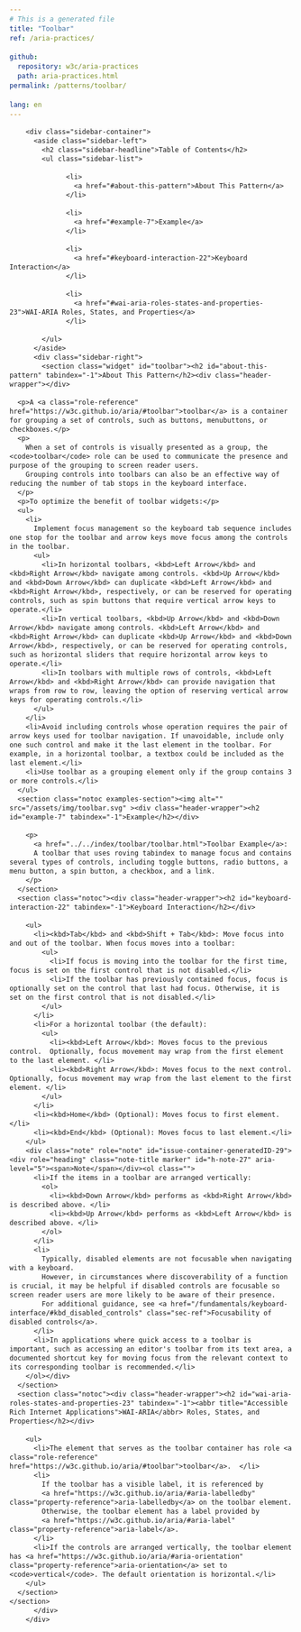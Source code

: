 ```yaml
---
# This is a generated file
title: "Toolbar"
ref: /aria-practices/

github:
  repository: w3c/aria-practices
  path: aria-practices.html
permalink: /patterns/toolbar/

lang: en
---
```



<link rel="stylesheet" href="/assets/styles.css">
<!-- Code highlighting styles -->
<link rel="stylesheet" href="/index/css/github.css">

<div>

        <div class="sidebar-container">
          <aside class="sidebar-left">
            <h2 class="sidebar-headline">Table of Contents</h2>
            <ul class="sidebar-list">
              
                  <li>
                    <a href="#about-this-pattern">About This Pattern</a>
                  </li>
                 
                  <li>
                    <a href="#example-7">Example</a>
                  </li>
                 
                  <li>
                    <a href="#keyboard-interaction-22">Keyboard Interaction</a>
                  </li>
                 
                  <li>
                    <a href="#wai-aria-roles-states-and-properties-23">WAI-ARIA Roles, States, and Properties</a>
                  </li>
                
            </ul>
          </aside>
          <div class="sidebar-right">
            <section class="widget" id="toolbar"><h2 id="about-this-pattern" tabindex="-1">About This Pattern</h2><div class="header-wrapper"></div>
      
      <p>A <a class="role-reference" href="https://w3c.github.io/aria/#toolbar">toolbar</a> is a container for grouping a set of controls, such as buttons, menubuttons, or checkboxes.</p>
      <p>
        When a set of controls is visually presented as a group, the <code>toolbar</code> role can be used to communicate the presence and purpose of the grouping to screen reader users.
        Grouping controls into toolbars can also be an effective way of reducing the number of tab stops in the keyboard interface.
      </p>
      <p>To optimize the benefit of toolbar widgets:</p>
      <ul>
        <li>
          Implement focus management so the keyboard tab sequence includes one stop for the toolbar and arrow keys move focus among the controls in the toolbar.
          <ul>
            <li>In horizontal toolbars, <kbd>Left Arrow</kbd> and <kbd>Right Arrow</kbd> navigate among controls. <kbd>Up Arrow</kbd> and <kbd>Down Arrow</kbd> can duplicate <kbd>Left Arrow</kbd> and <kbd>Right Arrow</kbd>, respectively, or can be reserved for operating controls, such as spin buttons that require vertical arrow keys to operate.</li>
            <li>In vertical toolbars, <kbd>Up Arrow</kbd> and <kbd>Down Arrow</kbd> navigate among controls. <kbd>Left Arrow</kbd> and <kbd>Right Arrow</kbd> can duplicate <kbd>Up Arrow</kbd> and <kbd>Down Arrow</kbd>, respectively, or can be reserved for operating controls, such as horizontal sliders that require horizontal arrow keys to operate.</li>
            <li>In toolbars with multiple rows of controls, <kbd>Left Arrow</kbd> and <kbd>Right Arrow</kbd> can provide navigation that wraps from row to row, leaving the option of reserving vertical arrow keys for operating controls.</li>
          </ul>
        </li>
        <li>Avoid including controls whose operation requires the pair of arrow keys used for toolbar navigation. If unavoidable, include only one such control and make it the last element in the toolbar. For example, in a horizontal toolbar, a textbox could be included as the last element.</li>
        <li>Use toolbar as a grouping element only if the group contains 3 or more controls.</li>
      </ul>
      <section class="notoc examples-section"><img alt="" src="/assets/img/toolbar.svg" ><div class="header-wrapper"><h2 id="example-7" tabindex="-1">Example</h2></div>
        
        <p>
          <a href="../../index/toolbar/toolbar.html">Toolbar Example</a>:
          A toolbar that uses roving tabindex to manage focus and contains several types of controls, including toggle buttons, radio buttons, a menu button, a spin button, a checkbox, and a link.
        </p>
      </section>
      <section class="notoc"><div class="header-wrapper"><h2 id="keyboard-interaction-22" tabindex="-1">Keyboard Interaction</h2></div>
        
        <ul>
          <li><kbd>Tab</kbd> and <kbd>Shift + Tab</kbd>: Move focus into and out of the toolbar. When focus moves into a toolbar:
            <ul>
              <li>If focus is moving into the toolbar for the first time, focus is set on the first control that is not disabled.</li>
              <li>If the toolbar has previously contained focus, focus is optionally set on the control that last had focus. Otherwise, it is set on the first control that is not disabled.</li>
            </ul>
          </li>
          <li>For a horizontal toolbar (the default):
            <ul>
              <li><kbd>Left Arrow</kbd>: Moves focus to the previous control.  Optionally, focus movement may wrap from the first element to the last element. </li>
              <li><kbd>Right Arrow</kbd>: Moves focus to the next control.  Optionally, focus movement may wrap from the last element to the first element. </li>
            </ul>
          </li>
          <li><kbd>Home</kbd> (Optional): Moves focus to first element.</li>
          <li><kbd>End</kbd> (Optional): Moves focus to last element.</li>
        </ul>
        <div class="note" role="note" id="issue-container-generatedID-29"><div role="heading" class="note-title marker" id="h-note-27" aria-level="5"><span>Note</span></div><ol class="">
          <li>If the items in a toolbar are arranged vertically:
            <ol>
              <li><kbd>Down Arrow</kbd> performs as <kbd>Right Arrow</kbd> is described above. </li>
              <li><kbd>Up Arrow</kbd> performs as <kbd>Left Arrow</kbd> is described above. </li>
            </ol>
          </li>
          <li>
            Typically, disabled elements are not focusable when navigating with a keyboard.
            However, in circumstances where discoverability of a function is crucial, it may be helpful if disabled controls are focusable so screen reader users are more likely to be aware of their presence.
            For additional guidance, see <a href="/fundamentals/keyboard-interface/#kbd_disabled_controls" class="sec-ref">Focusability of disabled controls</a>.
          </li>
          <li>In applications where quick access to a toolbar is important, such as accessing an editor's toolbar from its text area, a documented shortcut key for moving focus from the relevant context to its corresponding toolbar is recommended.</li>
        </ol></div>
      </section>
      <section class="notoc"><div class="header-wrapper"><h2 id="wai-aria-roles-states-and-properties-23" tabindex="-1"><abbr title="Accessible Rich Internet Applications">WAI-ARIA</abbr> Roles, States, and Properties</h2></div>
        
        <ul>
          <li>The element that serves as the toolbar container has role <a class="role-reference" href="https://w3c.github.io/aria/#toolbar">toolbar</a>.  </li>
          <li>
            If the toolbar has a visible label, it is referenced by
            <a href="https://w3c.github.io/aria/#aria-labelledby" class="property-reference">aria-labelledby</a> on the toolbar element.
            Otherwise, the toolbar element has a label provided by
            <a href="https://w3c.github.io/aria/#aria-label" class="property-reference">aria-label</a>.
          </li>
          <li>If the controls are arranged vertically, the toolbar element has <a href="https://w3c.github.io/aria/#aria-orientation" class="property-reference">aria-orientation</a> set to <code>vertical</code>. The default orientation is horizontal.</li>
        </ul>
      </section>
    </section>
          </div>
        </div>
      
</div>
<script>
  var SkipToConfig = {
    settings: {
      skipTo: {
        displayOption: 'popup',
        attachElement: '#site-header',
        colorTheme: 'aria'
      }
    }
  };
</script>
<script src="/assets/skipto.min.js"></script>
